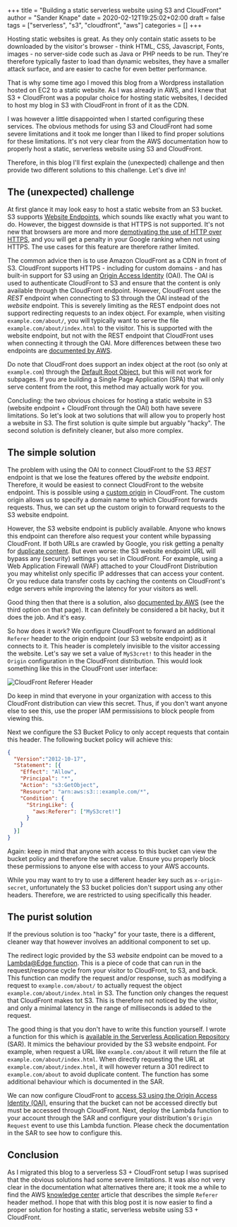 +++
title = "Building a static serverless website using S3 and CloudFront"
author = "Sander Knape"
date = 2020-02-12T19:25:02+02:00
draft = false
tags = ["serverless", "s3", "cloudfront", "aws"]
categories = []
+++

Hosting static websites is great. As they only contain static assets to be downloaded by the visitor's browser - think HTML, CSS, Javascript, Fonts, images - no server-side code such as Java or PHP needs to be run. They're therefore typically faster to load than dynamic websites, they have a smaller attack surface, and are easier to cache for even better performance.

That is why some time ago I moved this blog from a Wordpress installation hosted on EC2 to a static website. As I was already in AWS, and I knew that S3 + CloudFront was a popular choice for hosting static websites, I decided to host my blog in S3 with CloudFront in front of it as the CDN.

I was however a little disappointed when I started configuring these services. The obvious methods for using S3 and CloudFront had some severe limitations and it took me longer than I liked to find proper solutions for these limitations. It's not very clear from the AWS documentation how to properly host a static, serverless website using S3 and CloudFront.

Therefore, in this blog I'll first explain the (unexpected) challenge and then provide two different solutions to this challenge. Let's dive in!

## The (unexpected) challenge

At first glance it may look easy to host a static website from an S3 bucket. S3 supports [Website Endpoints](https://docs.aws.amazon.com/AmazonS3/latest/dev/WebsiteEndpoints.html), which sounds like exactly what you want to do. However, the biggest downside is that HTTPS is not supported. It's not new that browsers are more and more [demotivating the use of HTTP over HTTPS](https://nakedsecurity.sophos.com/2020/02/10/google-chrome-to-start-blocking-downloads-served-via-http/), and you will get a penalty in your Google ranking when not using HTTPS. The use cases for this feature are therefore rather limited.

The common advice then is to use Amazon CloudFront as a CDN in front of S3. CloudFront supports HTTPS - including for custom domains - and has built-in support for S3 using an [Origin Access Identity](https://docs.aws.amazon.com/AmazonCloudFront/latest/DeveloperGuide/private-content-restricting-access-to-s3.html) (OAI). The OAI is used to authenticate CloudFront to S3 and ensure that the content is only available through the CloudFront endpoint. However, CloudFront uses the *REST* endpoint when connecting to S3 through the OAI instead of the *website* endpoint. This is severely limiting as the REST endpoint does not support redirecting requests to an index object. For example, when visiting `example.com/about/`, you will typically want to serve the file `example.com/about/index.html` to the visitor. This is supported with the website endpoint, but not with the REST endpoint that CloudFront uses when connecting it through the OAI. More differences between these two endpoints are [documented by AWS](https://docs.aws.amazon.com/AmazonS3/latest/dev/WebsiteEndpoints.html#WebsiteRestEndpointDiff).

Do note that CloudFront does support an index object at the root (so only at `example.com`) through the [Default Root Object](https://docs.aws.amazon.com/AmazonCloudFront/latest/DeveloperGuide/DefaultRootObject.html), but this will not work for subpages. If you are building a Single Page Application (SPA) that will only serve content from the root, this method may actually work for you.

Concluding: the two obvious choices for hosting a static website in S3 (website endpoint + CloudFront through the OAI) both have severe limitations. So let's look at two solutions that will allow you to properly host a website in S3. The first solution is quite simple but arguably "hacky". The second solution is definitely cleaner, but also more complex.

## The simple solution

The problem with using the OAI to connect CloudFront to the S3 *REST* endpoint is that we lose the features offered by the *website* endpoint. Therefore, it would be easiest to connect CloudFront to the website endpoint. This is possible using a [custom origin](https://docs.aws.amazon.com/AmazonCloudFront/latest/DeveloperGuide/DownloadDistS3AndCustomOrigins.html#concept_CustomOrigin) in CloudFront. The custom origin allows us to specify a domain name to which CloudFront forwards requests. Thus, we can set up the custom origin to forward requests to the S3 website endpoint.

However, the S3 website endpoint is publicly available. Anyone who knows this endpoint can therefore also request your content while bypassing CloudFront. If both URLs are crawled by Google, you risk getting a penalty for [duplicate content](https://support.google.com/webmasters/answer/66359). But even worse: the S3 website endpoint URL will bypass any (security) settings you set in CloudFront. For example, using a Web Application Firewall (WAF) attached to your CloudFront Distribution you may whitelist only specific IP addresses that can access your content. Or you reduce data transfer costs by caching the contents on CloudFront's edge servers while improving the latency for your visitors as well.

Good thing then that there is a solution, also [documented by AWS](https://aws.amazon.com/premiumsupport/knowledge-center/cloudfront-serve-static-website/) (see the third option on that page). It can definitely be considered a bit hacky, but it does the job. And it's easy.

So how does it work? We configure CloudFront to forward an additional `Referer` header to the origin endpoint (our S3 website endpoint) as it connects to it. This header is completely invisible to the visitor accessing the website. Let's say we set a value of `MyS3cret!` to this header in the `Origin` configuration in the CloudFront distribution. This would look something like this in the CloudFront user interface:

![CloudFront Referer Header](/images/cloudfront_secret.png)

Do keep in mind that everyone in your organization with access to this CloudFront distribution can view this secret. Thus, if you don't want anyone else to see this, use the proper IAM permissisions to block people from viewing this.

Next we configure the S3 Bucket Policy to only accept requests that contain this header. The following bucket policy will achieve this:

```json
{
  "Version":"2012-10-17",
  "Statement": [{
    "Effect": "Allow",
    "Principal": "*",
    "Action": "s3:GetObject",
    "Resource": "arn:aws:s3:::example.com/*",
    "Condition": {
      "StringLike": {
        "aws:Referer": ["MyS3cret!"]
      }
    }
  }]
}
```

Again: keep in mind that anyone with access to this bucket can view the bucket policy and therefore the secret value. Ensure you properly block these permissions to anyone else with access to your AWS accounts.

While you may want to try to use a different header key such as `x-origin-secret`, unfortunately the S3 bucket policies don't support using any other headers. Therefore, we are restricted to using specifically this header.

## The purist solution

If the previous solution is too "hacky" for your taste, there is a different, cleaner way that however involves an additional component to set up.

The redirect logic provided by the S3 *website* endpoint can be moved to a [Lambda@Edge function](https://aws.amazon.com/lambda/edge/). This is a piece of code that can run in the request/response cycle from your visitor to CloudFront, to S3, and back. This function can modify the request and/or response, such as modifying a request to `example.com/about/` to actually request the object `example.com/about/index.html` in S3. The function only changes the request that CloudFront makes tot S3. This is therefore not noticed by the visitor, and only a minimal latency in the range of milliseconds is added to the request.

The good thing is that you don't have to write this function yourself. I wrote a function for this which is [available in the Serverless Application Repository](https://serverlessrepo.aws.amazon.com/applications/arn:aws:serverlessrepo:us-east-1:646719517841:applications~cloudfront-s3-origin-website-redirects) (SAR). It mimics the behaviour provided by the S3 website endpoint. For example, when request a URL like `example.com/about` it will return the file at `example.com/about/index.html`. When directly requesting the URL at `example.com/about/index.html`, it will however return a 301 redirect to `example.com/about` to avoid duplicate content. The function has some additional behaviour which is documented in the SAR.

We can now configure CloudFront to [access S3 using the Origin Access Identity (OAI)](https://docs.aws.amazon.com/AmazonCloudFront/latest/DeveloperGuide/private-content-restricting-access-to-s3.html), ensuring that the bucket can not be accessed directly but must be accessed through CloudFront. Next, deploy the Lambda function to your account through the SAR and configure your distribution's `Origin Request` event to use this Lambda function. Please check the documentation in the SAR to see how to configure this.

## Conclusion

As I migrated this blog to a serverless S3 + CloudFront setup I was suprised that the obvious solutions had some severe limitations. It was also not very clear in the documentation what alternatives there are; it took me a while to find the AWS [knowledge center](https://aws.amazon.com/premiumsupport/knowledge-center/cloudfront-serve-static-website/) article that describes the simple `Referer` header method. I hope that with this blog post it is now easier to find a proper solution for hosting a static, serverless website using S3 + CloudFront.
